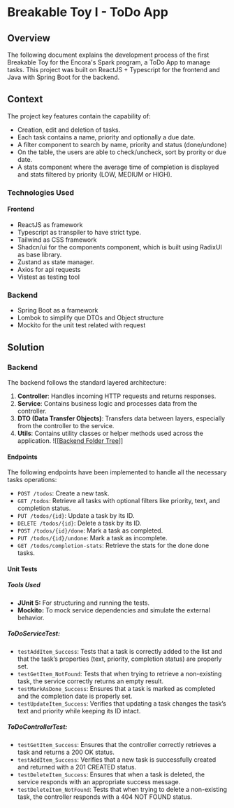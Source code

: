 # Breakable Toy I - ToDo App
## Overview

The following document explains the development process of the first Breakable Toy for the Encora's Spark program, a ToDo App to manage tasks. This project was built on ReactJS + Typescript for the frontend and Java with Spring Boot for the backend.

## Context
The project key features contain the capability of:
- Creation, edit and deletion of tasks.
- Each task contains a name, priority and optionally a due date.
- A filter component to search by name, priority and status (done/undone)
- On the table, the users are able to check/uncheck, sort by prority or due date.
- A stats component where the average time of completion is displayed and stats filtered by priority (LOW, MEDIUM or HIGH).
### Technologies Used
#### Frontend
- ReactJS as framework
- Typescript as transpiler to have strict type.
- Tailwind as CSS framework
- Shadcn/ui for the components component, which is built using RadixUI as base library.
- Zustand as state manager.
- Axios for api requests
- Vistest as testing tool
### Backend
- Spring Boot as a framework
- Lombok to simplify que DTOs and Object structure
- Mockito for the unit test related with request
## Solution
### Backend
The backend follows the standard layered architecture:
1. **Controller**: Handles incoming HTTP requests and returns responses.
2. **Service**: Contains business logic and processes data from the controller.
3. **DTO (Data Transfer Objects)**: Transfers data between layers, especially from the controller to the service.
8. **Utils**: Contains utility classes or helper methods used across the application.
![[[Backend Folder Tree](https://i.ibb.co/sRKRbnR/Screenshot-2024-10-23-at-11-15-35-p-m.png)]]

#### Endpoints
The following endpoints have been implemented to handle all the necessary tasks operations:
- `POST /todos`: Create a new task.
- `GET /todos`: Retrieve all tasks with optional filters like priority, text, and completion status.
- `PUT /todos/{id}`: Update a task by its ID.
- `DELETE /todos/{id}`: Delete a task by its ID.
- `POST /todos/{id}/done`: Mark a task as completed.
- `PUT /todos/{id}/undone`: Mark a task as incomplete.
- `GET /todos/completion-stats`: Retrieve the stats for the done done tasks.

#### Unit Tests
##### Tools Used
- **JUnit 5:** For structuring and running the tests.
- **Mockito:** To mock service dependencies and simulate the external behavior.
##### ToDoServiceTest:
- `testAddItem_Success`: Tests that a task is correctly added to the list and that the task’s properties (text, priority, completion status) are properly set.
- `testGetItem_NotFound`: Tests that when trying to retrieve a non-existing task, the service correctly returns an empty result.
- `testMarkAsDone_Success`: Ensures that a task is marked as completed and the completion date is properly set.
- `testUpdateItem_Success`: Verifies that updating a task changes the task’s text and priority while keeping its ID intact.
##### ToDoControllerTest:
- `testGetItem_Success`:  Ensures that the controller correctly retrieves a task and returns a 200 OK status.
- `testAddItem_Success`: Verifies that a new task is successfully created and returned with a 201 CREATED status.
- `testDeleteItem_Success`: Ensures that when a task is deleted, the service responds with an appropriate success message.
- `testDeleteItem_NotFound`: Tests that when trying to delete a non-existing task, the controller responds with a 404 NOT FOUND status.

